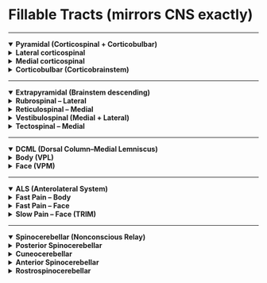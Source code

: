 # Fillable Tracts (mirrors CNS exactly)

---

<details open>
<summary><b>Pyramidal (Corticospinal + Corticobulbar)</b></summary>

<details>
<summary><b>Lateral corticospinal</b></summary>

- Origin: <u data-answer="primary motor cortex"></u>  
- Path: <u data-answer="internal capsule"></u> → pyramids (medulla)  
- 🔴 Decussates: <u data-answer="pyramidal decussation"></u> (medulla)  
- 🔵 Synapse: <u data-answer="anterior horn LMN"></u> → skeletal muscle  
- Function: <u data-answer="voluntary movement"></u> (fractionation, fine distal control)

</details>

<details>
<summary><b>Medial corticospinal</b></summary>

- Function: Gross and <u data-answer="posture"></u> movement  
- Projection: <u data-answer="bilateral"></u> to trunk, <u data-answer="neck"></u>, shoulders  
- Direct connection: <u data-answer="cortex"></u> → <u data-answer="cord"></u>

</details>

<details>
<summary><b>Corticobulbar (Corticobrainstem)</b></summary>

- Origin: <u data-answer="primary motor cortex"></u>  
- Synapse: <u data-answer="cranial nerve"></u> motor nuclei (brainstem)  
- Innervation: <u data-answer="bilateral"></u> (except lower face)

</details>

</details>

---

<details open>
<summary><b>Extrapyramidal (Brainstem descending)</b></summary>

<details>
<summary><b>Rubrospinal – Lateral</b></summary>

- Origin: <u data-answer="red nucleus"></u> (midbrain)  
- 🔴 Decussates: <u data-answer="midbrain"></u>  
- Function: contributes to <u data-answer="finger/wrist extensor"></u> control

</details>

<details>
<summary><b>Reticulospinal – Medial</b></summary>

- Origin: <u data-answer="reticular formation"></u>  
- Function: posture, locomotion, reflex modulation (<u data-answer="bilateral"></u>)

</details>

<details>
<summary><b>Vestibulospinal (Medial + Lateral)</b></summary>

- Origin: <u data-answer="vestibular nuclei"></u>  
- Function: balance & head position; activates <u data-answer="extensors"></u>

</details>

<details>
<summary><b>Tectospinal – Medial</b></summary>

- Origin: <u data-answer="superior colliculus"></u>  
- 🔴 Decussates: <u data-answer="midbrain"></u>  
- Function: reflexive head/eye <u data-answer="orientation"></u> to stimuli

</details>

</details>

---

<details open>
<summary><b>DCML (Dorsal Column–Medial Lemniscus)</b></summary>

<details>
<summary><b>Body (VPL)</b></summary>

- 1st order: start in <u data-answer="dorsal root ganglion"></u> → ascend in dorsal columns (gracilis/cuneatus) → synapse at gracile & cuneate nuclei (medulla)  
- 2nd order: decussation at <u data-answer="internal arcuate fibers"></u> (medulla) → ascend medial lemniscus → synapse at <u data-answer="VPL"></u>  
- 3rd order: ascend to internal capsule → termination in <u data-answer="primary somatosensory cortex"></u>

</details>

<details>
<summary><b>Face (VPM)</b></summary>

- 1st order: start in <u data-answer="trigeminal (CN V) primary neurons"></u> → synapse at principal (chief) sensory nucleus of V (pons)  
- 2nd order: decussation at <u data-answer="pons"></u> → ascend trigeminal lemniscus → synapse at <u data-answer="VPM"></u>  
- 3rd order: ascend to internal capsule → termination in <u data-answer="primary somatosensory cortex (face area)"></u>

</details>

</details>

---

<details open>
<summary><b>ALS (Anterolateral System)</b></summary>

<details>
<summary><b>Fast Pain – Body</b></summary>

- 1st order: start in <u data-answer="nociceptors/DRG"></u> → synapse at dorsal horn (lamina I, II, V)  
- 2nd order: decussation at <u data-answer="anterior white commissure"></u> (spinal cord) → ascend spinothalamic tract → synapse at <u data-answer="VPL"></u>  
- 3rd order: ascend to internal capsule → termination in <u data-answer="primary somatosensory cortex"></u>

</details>

<details>
<summary><b>Fast Pain – Face</b></summary>

- 1st order: start in <u data-answer="CN V (± VII, IX, X)"></u> → synapse at spinal trigeminal nucleus (brainstem/upper cervical)  
- 2nd order: decussation at <u data-answer="pons"></u> → ascend trigeminal lemniscus → synapse at <u data-answer="VPM"></u>  
- 3rd order: ascend to internal capsule → termination in <u data-answer="primary somatosensory cortex (face area)"></u>

</details>

<details>
<summary><b>Slow Pain – Face (TRIM)</b></summary>

- Trigeminal → <u data-answer="reticular"></u> formation → <u data-answer="intralaminar"></u> nuclei → many cortical areas

</details>

</details>

---

<details open>
<summary><b>Spinocerebellar (Nonconscious Relay)</b></summary>

<details>
<summary><b>Posterior Spinocerebellar</b></summary>

- 1st order → synapse at <u data-answer="nucleus dorsalis of Clarke (T1–L2)"></u>  
- Ascend <u data-answer="ipsilaterally"></u> → enter via <u data-answer="inferior"></u> cerebellar peduncle

</details>

<details>
<summary><b>Cuneocerebellar</b></summary>

- 1st order → synapse at <u data-answer="lateral accessory (accessory cuneate) nucleus"></u> (medulla)  
- Ascend <u data-answer="ipsilaterally"></u> → enter via <u data-answer="inferior"></u> cerebellar peduncle

</details>

<details>
<summary><b>Anterior Spinocerebellar</b></summary>

- Input: <u data-answer="thoracolumbar spinal cord"></u>  
- Double decussation: <u data-answer="spinal cord"></u> and <u data-answer="cerebellum"></u> (functionally ipsilateral)  
- Enter via <u data-answer="superior"></u> cerebellar peduncle

</details>

<details>
<summary><b>Rostrospinocerebellar</b></summary>

- Input: <u data-answer="cervical spinal cord"></u>  
- Ascends mostly <u data-answer="ipsilaterally"></u>  
- Enter via <u data-answer="superior"></u> and <u data-answer="inferior"></u> cerebellar peduncles

</details>

</details>
